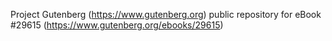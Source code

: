 Project Gutenberg (https://www.gutenberg.org) public repository for eBook #29615 (https://www.gutenberg.org/ebooks/29615)
